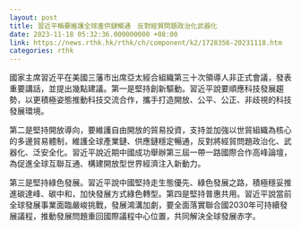 ```yaml
---
layout: post
title: 習近平稱要維護全球產供鏈暢通　反對經貿問題政治化武器化
date: 2023-11-18 05:32:36.000000000 +08:00
link: https://news.rthk.hk/rthk/ch/component/k2/1728356-20231118.htm
categories: rthk
---
```


國家主席習近平在美國三藩市出席亞太經合組織第三十次領導人非正式會議，發表重要講話，並提出幾點建議。第一是堅持創新驅動。習近平說要順應科技發展趨勢，以更積極姿態推動科技交流合作，攜手打造開放、公平、公正、非歧視的科技發展環境。

第二是堅持開放導向，要維護自由開放的貿易投資，支持並加強以世貿組織為核心的多邊貿易體制，維護全球產業鏈、供應鏈穩定暢通，反對將經貿問題政治化、武器化、泛安全化。習近平說近期中國成功舉辦第三屆一帶一路國際合作高峰論壇，為促進全球互聯互通、構建開放型世界經濟注入新動力。

第三是堅持綠色發展。習近平說中國堅持走生態優先、綠色發展之路，積極穩妥推進碳達峰、碳中和，加快發展方式綠色轉型。第四是堅持普惠共用。習近平說當前全球發展事業面臨嚴峻挑戰，發展鴻溝加劇，要全面落實聯合國2030年可持續發展議程，推動發展問題重回國際議程中心位置，共同解決全球發展赤字。
